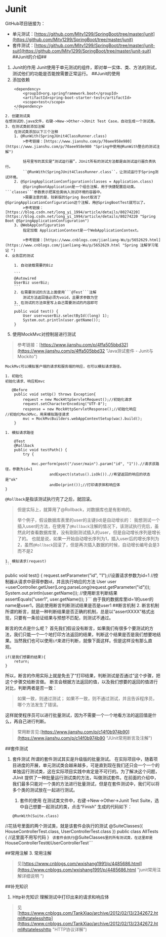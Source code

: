 # Junit #
GitHub项目链接为：
- 单元测试：[https://github.com/Mity1299/SpringBoot/tree/master/junit](https://github.com/Mity1299/SpringBoot/tree/master/junit)
- 套件测试：[https://github.com/Mity1299/SpringBoot/tree/master/junit-suit](https://github.com/Mity1299/SpringBoot/tree/master/junit-suit)
##Junit的介绍##
1. Junit的作用
Junit使用于单元测试的组件，即对单一实体、类、方法的测试，测试他们的功能是否能按需要正常运行。
##Junit的使用
1. 添加依赖
```
	<dependency>
		<groupId>org.springframework.boot</groupId>
		<artifactId>spring-boot-starter-test</artifactId>
		<scope>test</scope>
	</dependency>
	```
2. 创建测试类
在想测试的.java文件，右键->New->Other->JUnit Test Case，自动生成一个测试类。
3. 在测试类前添加注解
	在测试类添加以下三个注释
	1. @RunWith(SpringJUnit4ClassRunner.class)
		>参考链接：[https://www.jianshu.com/p/70aee958e980](https://www.jianshu.com/p/70aee958e980 "Spring中使用@RunWith整合的测试注解")

		括号里写的其实是“测试运行器”，JUnit所有的测试方法都是由测试运行器负责执行。
		``@RunWith(SpringJUnit4ClassRunner.class``，让测试运行于Spring测试环境。
	2. @SpringApplicationConfiguration(classes = Application.class)
		@SpringBootApplication是一个组合注解，用于快捷配置启动类。```classes```参数表示把某些类纳入测试环境的容器中。
		>需要注意的是，较新版的Spring Boot取消了@SpringApplicationConfiguration这个注解，用@SpringBootTest就可以了。
		>参考链接：[https://blog.csdn.net/long_yi_1994/article/details/80274220](https://blog.csdn.net/long_yi_1994/article/details/80274220 "Spring Boot @SpringApplicationConfiguration")
	3. @WebAppConfiguration
		指定加载 ApplicationContext是一个WebApplicationContext。

		>参考链接：[https://www.cnblogs.com/jianliang-Wu/p/5652629.html](https://www.cnblogs.com/jianliang-Wu/p/5652629.html "Spring 注解学习笔记 ")
4. 业务层的测试
	
	1. 自动装载需要的Biz
	
	```    
	@Autowired
    UserBiz userBiz; 
	```
	2. 在需要测试的方法上面使用```@Test```注解
		测试方法返回值必须为void，且要求参数为空
	3. 在测试的方法体里写上自己需要测试的内容即可
	```
    public void test() {
        User user=userBiz.selectById((long) 1);
        System.out.println(user.getName());
    }
``` 

5.  使用MockMvc对控制层进行测试
>参考链接：[https://www.jianshu.com/p/4ffa505bbd32](https://www.jianshu.com/p/4ffa505bbd32 "Java测试套件 - Junit与Mockito")

	MockMvc可以模拟客户端的请求和服务端的响应，也可以模拟请求路径。

	1. 初始化
	初始化请求、响应和mvc 
```
   @Before
    public void setUp() throws Exception{
        request = new MockHttpServletRequest();//初始化请求
        request.setCharacterEncoding("UTF-8");
        response = new MockHttpServletResponse();//初始化响应
//初始化MockMvc，用来模拟路径请求
        mvc = MockMvcBuilders.webAppContextSetup(wac).build();
    }
```

	1. 模拟请求路径
```
    @Test
    @Rollback
    public void testPath() {
        try {
            
            mvc.perform(post("/user/main").param("id", "1")).//请求该路径，参数为id=1
                    andExpect(status().isOk()).//希望返回的响应的状态是"ok"
                    andDo(print());//打印请求体和响应体
}
```
```@Rollback```是指该测试执行完了之后，就回滚。
>但是实际上，就算用了@Rollback，对数据库也是有影响的。
>
>举个例子，假设数据库表里的user的主键(id)是自动增长的：
>我想测试一个插入user的方法，在使用了```@Rollback```注解的情况下，该测试执行完后，虽然此时查看数据库里，没有刚刚测试插入的user，但是自动增长序列是增长了的。
>也就是说，如果一开始自动增长序列为1，插入user后的增长序列为2，虽然```@Rollback```回滚了，但是再次插入数据的时候，自动增长编号会是3而不是2

	1. 模拟请求(request)
	```    
public void test() {
        request.setParameter("id", "1");//设置请求参数为id=1
		//控制器从请求中获得参数id，并且执行响应的方法
        User user =userController.getUser(Long.parseLong(request.getParameter("id")));
        System.out.println(user.getName());
		//使用断言判断结果
        assertEquals("user1", user.getName());
    }```
由于我的数据库里id=1的user的name是user1，因此使用断言判断测试结果是否是user1
##断言机制
2. 断言机制
所谓的断言，就是一种判断结果是否正确的机制，总是以“assertXXXX”格式出现，只要有一条验证结果与预想不匹配，则测试不通过。

 断言的优点是什么呢？
首先我们假设没有断言，如果我们有很多个要测试的方法，我们只能一个一个地打印方法返回的结果，判断这个结果是否是我们想要地结果。当然我们也可以使用```if```来进行判断，就像下面这样。但是这样没有那么直观。
```
if(是我们想要的结果){
	return;
}
```
所以，断言的作用实际上就是免去了“打印结果，判断测试是否通过”这个步骤，把这个步骤交给断言做。
断言会根据方法返回的值，以及我们想要的返回的值进行对比，判断两者是否一致：

 >如果一致，则通过测试；
>如果不一致，则不通过测试，并且告诉程序员，哪个方法发生了错误。

 这样就使程序员可以进行批量测试，因为不需要一个一个地看方法的返回值是什么，再自己进行判断。
>常用断言见:[https://www.jianshu.com/p/c14f0b974b90](https://www.jianshu.com/p/c14f0b974b90 "JUnit常用断言及注解")

 ##套件测试
1. 套件测试
所谓的套件测试其实是升级版的批量测试。
在实际项目中，随着项目进度的开展，单元测试类会越来越多，可是直到现在我们还只会一个一个的单独运行测试类，这在实际项目实践中肯定是不可行的。为了解决这个问题，JUnit 提供了一种批量运行测试类的方法，叫做测试套件。在前面的介绍中，我们最多只能对一个类的方法进行批量测试，但是在套件测试中，我们可以将多个类的测试放在一起进行测试。
	1. 套件的使用
	在测试类文件中，右键->New->Other->Junit Test Suite，选中自己想要一起测试的类，点击“Finish”
生成的代码如下：

	```
	@RunWith(Suite.class)
//花括号里面的两个测试类，就是该套件会执行的测试
	@SuiteClasses({ HouseControllerTest.class, UserControllerTest.class })
	public class AllTests {
	//这里面不用写代码
	}
	```
该套件会执行```@SuiteClasses```里的所有测试类，在这里即是```HouseControllerTest```和```UserControllerTest```

 ##常用注解
3. 常用注解
>见[https://www.cnblogs.com/wxishang1991/p/4485686.html](https://www.cnblogs.com/wxishang1991/p/4485686.html "junit常用注解详细说明 ")

 ##补充知识 
1. Http补充知识
理解测试中打印出来的请求和响应体
>见[https://www.cnblogs.com/TankXiao/archive/2012/02/13/2342672.html#statelesshttp](https://www.cnblogs.com/TankXiao/archive/2012/02/13/2342672.html#statelesshttp "HTTP协议详解")